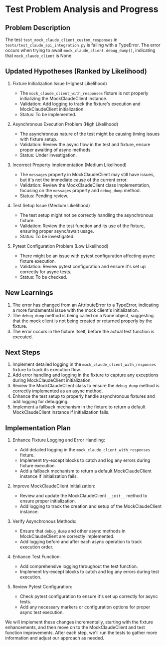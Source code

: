 # Test Problem Analysis and Progress

## Problem Description
The test `test_mock_claude_client_custom_responses` in `tests/test_claude_api_integration.py` is failing with a TypeError. The error occurs when trying to await `mock_claude_client.debug_dump()`, indicating that `mock_claude_client` is None.

## Updated Hypotheses (Ranked by Likelihood)

1. Fixture Initialization Issue (Highest Likelihood)
   - The `mock_claude_client_with_responses` fixture is not properly initializing the MockClaudeClient instance.
   - Validation: Add logging to track the fixture's execution and MockClaudeClient initialization.
   - Status: To be implemented.

2. Asynchronous Execution Problem (High Likelihood)
   - The asynchronous nature of the test might be causing timing issues with fixture setup.
   - Validation: Review the async flow in the test and fixture, ensure proper awaiting of async methods.
   - Status: Under investigation.

3. Incorrect Property Implementation (Medium Likelihood)
   - The `messages` property in MockClaudeClient may still have issues, but it's not the immediate cause of the current error.
   - Validation: Review the MockClaudeClient class implementation, focusing on the `messages` property and `debug_dump` method.
   - Status: Pending review.

4. Test Setup Issue (Medium Likelihood)
   - The test setup might not be correctly handling the asynchronous fixture.
   - Validation: Review the test function and its use of the fixture, ensuring proper async/await usage.
   - Status: To be investigated.

5. Pytest Configuration Problem (Low Likelihood)
   - There might be an issue with pytest configuration affecting async fixture execution.
   - Validation: Review pytest configuration and ensure it's set up correctly for async tests.
   - Status: To be checked.

## New Learnings

1. The error has changed from an AttributeError to a TypeError, indicating a more fundamental issue with the mock client's initialization.
2. The `debug_dump` method is being called on a None object, suggesting that the mock client is not being created or returned properly by the fixture.
3. The error occurs in the fixture itself, before the actual test function is executed.

## Next Steps

1. Implement detailed logging in the `mock_claude_client_with_responses` fixture to track its execution flow.
2. Add error handling and logging in the fixture to capture any exceptions during MockClaudeClient initialization.
3. Review the MockClaudeClient class to ensure the `debug_dump` method is correctly implemented as an async method.
4. Enhance the test setup to properly handle asynchronous fixtures and add logging for debugging.
5. Implement a fallback mechanism in the fixture to return a default MockClaudeClient instance if initialization fails.

## Implementation Plan

1. Enhance Fixture Logging and Error Handling:
   - Add detailed logging in the `mock_claude_client_with_responses` fixture.
   - Implement try-except blocks to catch and log any errors during fixture execution.
   - Add a fallback mechanism to return a default MockClaudeClient instance if initialization fails.

2. Improve MockClaudeClient Initialization:
   - Review and update the MockClaudeClient `__init__` method to ensure proper initialization.
   - Add logging to track the creation and setup of the MockClaudeClient instance.

3. Verify Asynchronous Methods:
   - Ensure that `debug_dump` and other async methods in MockClaudeClient are correctly implemented.
   - Add logging before and after each async operation to track execution order.

4. Enhance Test Function:
   - Add comprehensive logging throughout the test function.
   - Implement try-except blocks to catch and log any errors during test execution.

5. Review Pytest Configuration:
   - Check pytest configuration to ensure it's set up correctly for async tests.
   - Add any necessary markers or configuration options for proper async test execution.

We will implement these changes incrementally, starting with the fixture enhancements, and then move on to the MockClaudeClient and test function improvements. After each step, we'll run the tests to gather more information and adjust our approach as needed.
